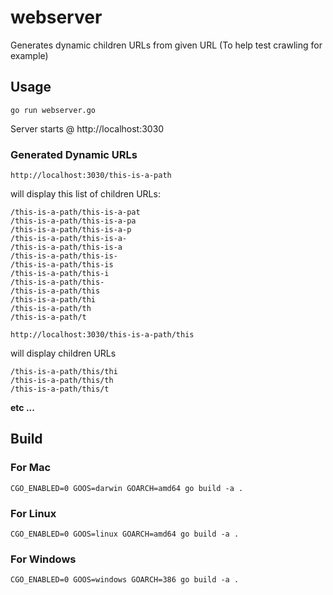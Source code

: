 webserver
=========

Generates dynamic children URLs from given URL (To help test crawling for example)
## Usage

```
go run webserver.go
```

Server starts @ http://localhost:3030

### Generated Dynamic URLs

`http://localhost:3030/this-is-a-path`

will display this list of children URLs:

```
/this-is-a-path/this-is-a-pat
/this-is-a-path/this-is-a-pa
/this-is-a-path/this-is-a-p
/this-is-a-path/this-is-a-
/this-is-a-path/this-is-a
/this-is-a-path/this-is-
/this-is-a-path/this-is
/this-is-a-path/this-i
/this-is-a-path/this-
/this-is-a-path/this
/this-is-a-path/thi
/this-is-a-path/th
/this-is-a-path/t
```

`http://localhost:3030/this-is-a-path/this`

will display children URLs

```
/this-is-a-path/this/thi
/this-is-a-path/this/th
/this-is-a-path/this/t
```

**etc ...**

## Build

### For Mac

```
CGO_ENABLED=0 GOOS=darwin GOARCH=amd64 go build -a .
```
### For Linux

```
CGO_ENABLED=0 GOOS=linux GOARCH=amd64 go build -a .
```

### For Windows

```
CGO_ENABLED=0 GOOS=windows GOARCH=386 go build -a .
```
